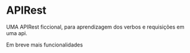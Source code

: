 # APIRest
UMA APIRest ficcional, para aprendizagem dos verbos e requisições em uma api.

Em breve mais funcionalidades

